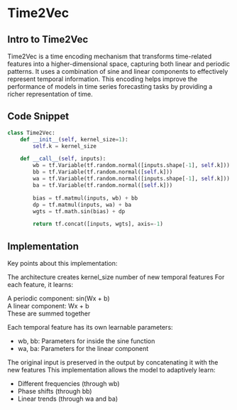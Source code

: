 # Time2Vec

## Intro to Time2Vec

Time2Vec is a time encoding mechanism that transforms time-related features into a higher-dimensional space, capturing both linear and periodic patterns. It uses a combination of sine and linear components to effectively represent temporal information. This encoding helps improve the performance of models in time series forecasting tasks by providing a richer representation of time.

## Code Snippet

```python
class Time2Vec:
    def __init__(self, kernel_size=1):
        self.k = kernel_size

    def __call__(self, inputs):
        wb = tf.Variable(tf.random.normal([inputs.shape[-1], self.k]))
        bb = tf.Variable(tf.random.normal([self.k]))
        wa = tf.Variable(tf.random.normal([inputs.shape[-1], self.k]))
        ba = tf.Variable(tf.random.normal([self.k]))

        bias = tf.matmul(inputs, wb) + bb
        dp = tf.matmul(inputs, wa) + ba
        wgts = tf.math.sin(bias) + dp

        return tf.concat([inputs, wgts], axis=-1)
```

## Implementation

Key points about this implementation:

The architecture creates kernel_size number of new temporal features
For each feature, it learns:  

A periodic component: sin(Wx + b)  
A linear component: Wx + b  
These are summed together


Each temporal feature has its own learnable parameters:

- wb, bb: Parameters for inside the sine function  
- wa, ba: Parameters for the linear component


The original input is preserved in the output by concatenating it with the new features
This implementation allows the model to adaptively learn:

- Different frequencies (through wb)  
- Phase shifts (through bb)  
- Linear trends (through wa and ba)